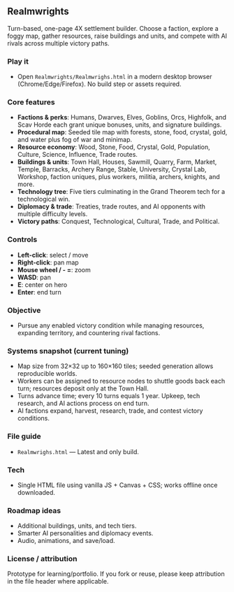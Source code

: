## Realmwrights

Turn-based, one-page 4X settlement builder. Choose a faction, explore a foggy map, gather resources, raise buildings and units, and compete with AI rivals across multiple victory paths.

### Play it
- Open `Realmwrights/Realmwrighs.html` in a modern desktop browser (Chrome/Edge/Firefox). No build step or assets required.

### Core features
- **Factions & perks**: Humans, Dwarves, Elves, Goblins, Orcs, Highfolk, and Scav Horde each grant unique bonuses, units, and signature buildings.
- **Procedural map**: Seeded tile map with forests, stone, food, crystal, gold, and water plus fog of war and minimap.
- **Resource economy**: Wood, Stone, Food, Crystal, Gold, Population, Culture, Science, Influence, Trade routes.
- **Buildings & units**: Town Hall, Houses, Sawmill, Quarry, Farm, Market, Temple, Barracks, Archery Range, Stable, University, Crystal Lab, Workshop, faction uniques, plus workers, militia, archers, knights, and more.
- **Technology tree**: Five tiers culminating in the Grand Theorem tech for a technological win.
- **Diplomacy & trade**: Treaties, trade routes, and AI opponents with multiple difficulty levels.
- **Victory paths**: Conquest, Technological, Cultural, Trade, and Political.

### Controls
- **Left-click**: select / move
- **Right-click**: pan map
- **Mouse wheel / - =**: zoom
- **WASD**: pan
- **E**: center on hero
- **Enter**: end turn

### Objective
- Pursue any enabled victory condition while managing resources, expanding territory, and countering rival factions.

### Systems snapshot (current tuning)
- Map size from 32×32 up to 160×160 tiles; seeded generation allows reproducible worlds.
- Workers can be assigned to resource nodes to shuttle goods back each turn; resources deposit only at the Town Hall.
- Turns advance time; every 10 turns equals 1 year. Upkeep, tech research, and AI actions process on end turn.
- AI factions expand, harvest, research, trade, and contest victory conditions.

### File guide
- `Realmwrighs.html` — Latest and only build.

### Tech
- Single HTML file using vanilla JS + Canvas + CSS; works offline once downloaded.

### Roadmap ideas
- Additional buildings, units, and tech tiers.
- Smarter AI personalities and diplomacy events.
- Audio, animations, and save/load.

### License / attribution
Prototype for learning/portfolio. If you fork or reuse, please keep attribution in the file header where applicable.


